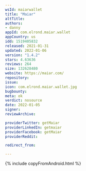 ```yaml
---
wsId: maiarwallet
title: "Maiar"
altTitle: 
authors:
- danny
appId: com.elrond.maiar.wallet
appCountry: us
idd: 1519405832
released: 2021-01-31
updated: 2022-01-06
version: "1.4.2"
stars: 4.63636
reviews: 264
size: 132628480
website: https://maiar.com/
repository: 
issue: 
icon: com.elrond.maiar.wallet.jpg
bugbounty: 
meta: ok
verdict: nosource
date: 2022-01-05
signer: 
reviewArchive:

providerTwitter: getMaiar
providerLinkedIn: getmaiar
providerFacebook: getMaiar
providerReddit: 

redirect_from:

---
```


{% include copyFromAndroid.html %}
